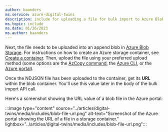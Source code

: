 ```yaml
---
author: baanders
ms.service: azure-digital-twins
description: include for uploading a file for bulk import to Azure Blob Storage
ms.topic: include
ms.date: 01/26/2023
ms.author: baanders
---
```


Next, the file needs to be uploaded into an append blob in [Azure Blob Storage](../articles/storage/blobs/storage-blobs-introduction.md). For instructions on how to create an Azure storage container, see [Create a container](../articles/storage/blobs/storage-quickstart-blobs-portal.md#create-a-container). Then, upload the file using your preferred upload method (some options are the [AzCopy command](../articles/storage/common/storage-use-azcopy-blobs-upload.md), the [Azure CLI](../articles/storage/blobs/storage-quickstart-blobs-cli.md#upload-a-blob), or the [Azure portal](https://portal.azure.com)).

Once the NDJSON file has been uploaded to the container, get its **URL** within the blob container. You'll use this value later in the body of the bulk import API call.

Here's a screenshot showing the URL value of a blob file in the Azure portal:

:::image type="content" source="../articles/digital-twins/media/includes/blob-file-url.png" alt-text="Screenshot of the Azure portal showing the URL of a file in a storage container." lightbox="../articles/digital-twins/media/includes/blob-file-url.png":::